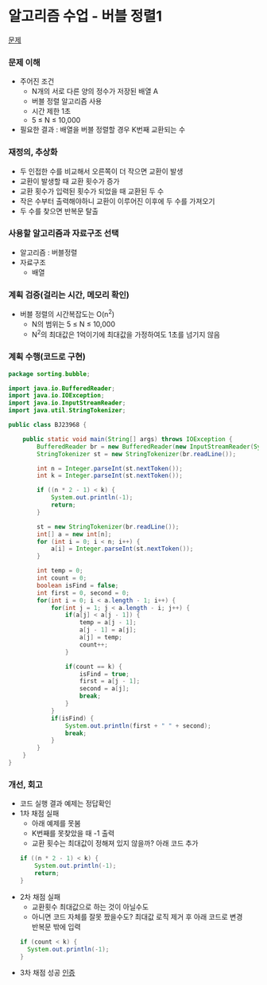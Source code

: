 # 알고리즘 수업 - 버블 정렬1
[문제](https://www.acmicpc.net/problem/23968)

### 문제 이해
- 주어진 조건 
  - N개의 서로 다른 양의 정수가 저장된 배열 A 
  - 버블 정렬 알고리즘 사용
  - 시간 제한 1초
  - 5 ≤ N ≤ 10,000
- 필요한 결과 : 배열을 버블 정렬할 경우 K번째 교환되는 수

### 재정의, 추상화
- 두 인접한 수를 비교해서 오른쪽이 더 작으면 교환이 발생  
- 교환이 발생할 때 교환 횟수가 증가  
- 교환 횟수가 입력된 횟수가 되었을 때 교환된 두 수
- 작은 수부터 출력해야하니 교환이 이루어진 이후에 두 수를 가져오기
- 두 수를 찾으면 반복문 탈출

### 사용할 알고리즘과 자료구조 선택
- 알고리즘 : 버블정렬
- 자료구조
  - 배열

### 계획 검증(걸리는 시간, 메모리 확인)
- 버블 정렬의 시간복잡도는 O(n<sup>2</sup>)
  - N의 범위는 5 ≤ N ≤ 10,000
  - N<sup>2</sup>의 최대값은 1억이기에 최대값을 가정하여도 1초를 넘기지 않음 

### 계획 수행(코드로 구현)
```java
package sorting.bubble;

import java.io.BufferedReader;
import java.io.IOException;
import java.io.InputStreamReader;
import java.util.StringTokenizer;

public class BJ23968 {

    public static void main(String[] args) throws IOException {
        BufferedReader br = new BufferedReader(new InputStreamReader(System.in));
        StringTokenizer st = new StringTokenizer(br.readLine());

        int n = Integer.parseInt(st.nextToken());
        int k = Integer.parseInt(st.nextToken());

        if ((n * 2 - 1) < k) {
            System.out.println(-1);
            return;
        }

        st = new StringTokenizer(br.readLine());
        int[] a = new int[n];
        for (int i = 0; i < n; i++) {
            a[i] = Integer.parseInt(st.nextToken());
        }

        int temp = 0;
        int count = 0;
        boolean isFind = false;
        int first = 0, second = 0;
        for(int i = 0; i < a.length - 1; i++) {
            for(int j = 1; j < a.length - i; j++) {
                if(a[j] < a[j - 1]) {
                    temp = a[j - 1];
                    a[j - 1] = a[j];
                    a[j] = temp;
                    count++;
                }

                if(count == k) {
                    isFind = true;
                    first = a[j - 1];
                    second = a[j];
                    break;
                }
            }
            if(isFind) {
                System.out.println(first + " " + second);
                break;
            }
        }
    }
}
```

### 개선, 회고
- 코드 실행 결과 예제는 정답확인
- 1차 채점 실패
  - 아래 예제를 못봄
  - K번째를 못찾았을 때 -1 출력
  - 교환 횟수는 최대값이 정해져 있지 않을까?
  아래 코드 추가
  ```java
  if ((n * 2 - 1) < k) {
      System.out.println(-1);
      return;
  }
  ```
- 2차 채점 실패
  - 교환횟수 최대값으로 하는 것이 아닐수도
  - 아니면 코드 자체를 잘못 짰을수도?
  최대값 로직 제거 후 아래 코드로 변경  
  반복문 밖에 입력
  ```java
  if (count < k) {
    System.out.println(-1);
  }
  ```
- 3차 채점 성공
[인증](https://www.acmicpc.net/status?user_id=proceane&problem_id=23968&from_mine=1)